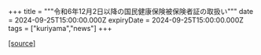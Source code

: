 +++
title = """令和6年12月2日以降の国民健康保険被保険者証の取扱い"""
date = 2024-09-25T15:00:00.000Z
expiryDate = 2024-09-25T15:00:00.000Z
tags = ["kuriyama","news"]
+++


[[source]](https://www.town.kuriyama.hokkaido.jp/soshiki/37/29390.html)
